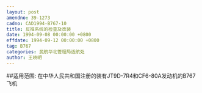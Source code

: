 ```yaml
---
layout: post
amendno: 39-1273
cadno: CAD1994-B767-10
title: 反推系统的检查及改装
date: 1994-09-08 00:00:00 +0800
effdate: 1994-09-12 00:00:00 +0800
tag: B767
categories: 民航华北管理局适航处
author: 王晓明
---
```


##适用范围:
在中华人民共和国注册的装有JT9D-7R4和CF6-80A发动机的B767飞机

